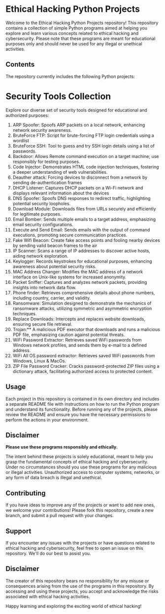 # Ethical Hacking Python Projects

Welcome to the Ethical Hacking Python Projects repository! This repository contains a collection of simple Python programs aimed at helping you explore and learn various concepts related to ethical hacking and cybersecurity. Please note that these programs are meant for educational purposes only and should never be used for any illegal or unethical activities.

## Contents

The repository currently includes the following Python projects:

# Security Tools Collection

Explore our diverse set of security tools designed for educational and authorized purposes:

1. ARP Spoofer: Spoofs ARP packets on a local network, enhancing network security awareness.
2. BruteForce FTP: Script for brute-forcing FTP login credentials using a wordlist
3. BruteForce SSH: Tool to guess and try SSH login details using a list of passwords.
4. Backdoor: Allows Remote command execution on a target machine; use responsibly for testing purposes.
5. Code Injector: Demonstrates HTML code injection techniques, fostering a deeper understanding of web vulnerabilities.
6. Deauther attack: Forcing devices to disconnect from a network by sending de-authentication frames
7. DHCP Listener: Captures DHCP packets on a Wi-Fi network and displays relevant information about the devices
8. DNS Spoofer: Spoofs DNS responses to redirect traffic, highlighting potential security loopholes.
9. Download Module: Downloads files from URLs securely and efficiently for legitimate purposes.
10. Email Bomber: Sends multiple emails to a target address, emphasizing email security configurations.
11. Execute and Send Email: Sends emails with the output of command executions, promoting secure communication practices.
12. Fake Wifi Beacon: Create fake access points and fooling nearby devices by sending valid beacon frames to the air 
13. IP Scanner: Scans a range of IP addresses to discover active hosts, aiding network exploration.
14. Keylogger: Records keystrokes for educational purposes, enhancing awareness about potential security risks.
15. MAC Address Changer: Modifies the MAC address of a network interface on Unix-like systems for increased anonymity.
16. Packet Sniffer: Captures and analyzes network packets, providing insights into network data flow.
17. Phone finder: Retrieves comprehensive details about phone numbers, including country, carrier, and validity.
18. Ransomware: Simulation designed to demonstrate the mechanics of ransomware attacks, utilizing symmetric and asymmetric encryption techniques.
19. Replace Downloads: Intercepts and replaces website downloads, ensuring secure file retrieval.
20. Trojan:** A malicious PDF executor that downloads and runs a malicious PDF file, emphasizing caution against potential threats.
21. WiFi Password Extractor: Retrieves saved WiFi passwords from Windows network profiles, and sends them by e-mail to a defined address.
22. WiFi All OS password extractor: Retrieves saved WiFi passwords from Windows, Linux & MacOs.
23. ZIP File Password Cracker: Cracks password-protected ZIP files using a dictionary attack, facilitating authorized access to protected content.

## Usage

Each project in this repository is contained in its own directory and includes a separate README file with instructions on how to run the Python program and understand its functionality. Before running any of the projects, please review the README and ensure you have the necessary permissions to perform the actions in your environment.

## Disclaimer

**Please use these programs responsibly and ethically.**

The intent behind these projects is solely educational, meant to help you grasp the fundamental concepts of ethical hacking and cybersecurity. Under no circumstances should you use these programs for any malicious or illegal activities. Unauthorized access to computer systems, networks, or any form of data breach is illegal and unethical.

## Contributing

If you have ideas to improve any of the projects or want to add new ones, we welcome your contributions! Please fork this repository, create a new branch, and submit a pull request with your changes.

## Support

If you encounter any issues with the projects or have questions related to ethical hacking and cybersecurity, feel free to open an issue on this repository. We'll do our best to assist you.

## Disclaimer

The creator of this repository bears no responsibility for any misuse or consequences arising from the use of the programs in this repository. By accessing and using these projects, you accept and acknowledge the risks associated with ethical hacking activities.

Happy learning and exploring the exciting world of ethical hacking!

